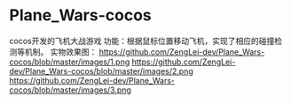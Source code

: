 # Plane_Wars-cocos
cocos开发的飞机大战游戏
功能：根据鼠标位置移动飞机，实现了相应的碰撞检测等机制。
实物效果图：
https://github.com/ZengLei-dev/Plane_Wars-cocos/blob/master/images/1.png
https://github.com/ZengLei-dev/Plane_Wars-cocos/blob/master/images/2.png
https://github.com/ZengLei-dev/Plane_Wars-cocos/blob/master/images/3.png
